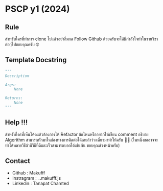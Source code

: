 # PSCP y1 (2024)
## Rule
<p>สำหรับใครที่ทำการ clone ไปแล้วอย่าลืมกด Follow Github ด้วยครับจะได้มีกำลังใจทำในรายวิชาต่อๆไปขอบคุณครับ 🤓</p>

## Template Docstring
```py
"""
Description

Args:
    None

Returns:
    None
"""
```

## Help !!!
<p>สำหรับใครที่เห็นโค้ดแล้วต้องการให้ Refactor ข้อไหนหรืออยากให้เขียน comment อธิบาย Algorithm สามารถทักมาในช่องทางการติดต่อได้เลยถ้าว่างเดี๋ยวมาทำให้ครับ 🙇‍♂️ (ในหนึ่งขออาจจะทำได้หลายวิธีถ้ามีวิธีที่ดีและเร็วสามารถบอกได้เช่นกัน ขอบคุณล่วงหน้าครับ)</p>

## Contact

- Github : Makufff
- Instragram : _.makufff.js
- Linkedin : Tanapat Chamted
